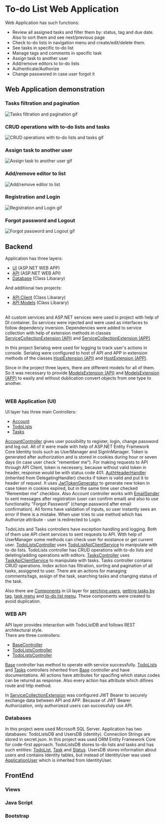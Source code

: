 # To-do List Web Application

Web Application has such functions:
- Review all assigned tasks and filter them by: status, tag and due date. Also to sort them and see next/previous page
- Check to-do lists in navigation menu and create/edit/delete them. 
- See tasks in specific to-do list
- Manage tags and comments in specific task
- Assign task to another user
- Add/remove editors to to-do lists
- Authenticate/Authorize
- Change passwored in case user forgot it

## Web Application demonstration

### Tasks filtration and pagination
![Tasks filtration and pagination gif](./Resources/assigned-tasks.gif)

### CRUD operations with to-do lists and tasks
![CRUD operations with to-do lists and tasks gif](./Resources/CRUD-operations.gif)

### Assign task to another user
![Assign task to another user gif](./Resources/assign-of-task.gif)

### Add/remove editor to list
![Add/remove editor to list](./Resources/add-and-remove-editor.gif)

### Registration and Login
![Registration and Login gif](./Resources/registration-and-login.gif)

### Forgot password and Logout 
![Forgot password and Logout gif](./Resources/forgot-password-and-logout.gif)

## Backend

Application has three layers:
- [UI](./TodoListApp.WebApp) (ASP.NET WEB APP)
- [API](./TodoListApp.WebApi) (ASP.NET WEB API)
- [Database](./TodoListApp.Database) (Class Libarary)

And additional two projects:
- [API Client](./TodoListApp.ApiClient) (Class Libarary)
- [API Models](./TodoListApp.WebApi.Models) (Class Libarary)

<br/>All custom services and ASP.NET services were used in project with help of DI container. So services were injected and were used as interfaces to follow dependency inversion. Dependencies were added to service collection with help of extension methods in classes [ServiceCollectionExtension (API)](./TodoListApp.WebApi/Extensions/ServiceCollectionExtension.cs) and [ServiceCollectionExtension (APP)](./TodoListApp.WebApp/Extensions/ServiceCollectionExtension.cs)<br/>

In this project Serialog were used for logging to track user's actions in console. Serialog were configured to host of API and APP in extension methods of the classes [HostExtension (API)](./TodoListApp.WebApp/Extensions/HostExtension.cs) and [HostExtension (APP)](./TodoListApp.WebApi/Extensions/HostExtension.cs).<br/>

Since in the project three layers, there are different models for all of them. So it was necessary to provide [ModelsExtension (API)](./TodoListApp.WebApi/Extensions/ModelsExtension.cs) and [ModelsExtension (APP)](./TodoListApp.WebApp/Extensions/ModelsExtension.cs) to easily and without dublication convert objects from one type to another.<br/><br/>

### WEB Application (UI)
UI layer has three main Controllers:
- [Account](./TodoListApp.WebApp/Controllers/AccountController.cs)
- [TodoLists](./TodoListApp.WebApp/Controllers/TodoListsController.cs)
- [Tasks](./TodoListApp.WebApp/Controllers/TasksController.cs)

[AccountController](./TodoListApp.WebApp/Controllers/AccountController.cs) gives user possibility to register, login, change password and log out. All of it were made with help of ASP.NET Entity Framework Core Identity tools such as UserManager and SignInManager. Token is generated after authorization and is stored in cookies during hour or seven days (in case user check "remember me"). For making requests to API through API Client, token is necessery, because without valid token in header, response would be with status code 401. [AuthHeaderHandler](./TodoListApp.WebApp/Handlers/AuthHeaderHandler.cs) (inherited from DelegatingHandler) checks if token is valid and put it to header of request. It uses [JwtTokenGenerator](./TodoListApp.WebApp/Helpers/JwtTokenGenerator.cs) to generate new token in case token in cookies expired, but in the same time user checked "Remember me" checkbox. Also Account controller works with [EmailSender](./TodoListApp.WebApp/Services/EmailSender.cs) to sent messages after registration (user can confirm email) and also to use functionality "Forgot Password" (change password after email confirmation). All forms have validation of inputs, so user instantly sees an error if there is a mistake. When user tries to use method which has Authorize attribute - user is redirected to Login.<br/>

TodoLists and Tasks controllers have exception handling and logging. Both of them use API client services to sent requests to API. With help of UserManager some methods can check user for existance or get current user. [TodoListsController](./TodoListApp.WebApp/Controllers/TodoListsController.cs) uses [TodoListApiClientService](./TodoListApp.ApiClient/Services/TodoListApiClientService.cs) to manipulate with to-do lists. TodoLists controller has CRUD operations with to-do lists and deleting/adding operations with editors. [TasksController](./TodoListApp.WebApp/Controllers/TasksController.cs) uses [TaskApiClientService](./TodoListApp.ApiClient/Services/TaskApiClientService.cs) to manipulate with tasks. Tasks controller contains CRUD operations. Index action has filtration, sorting and pagination of all tasks, assiggned to user. There are an actions for managing comments/tags, assign of the task, searching tasks and changing status of the task.<br/>

Also there are [Components](./TodoListApp.WebApp/Components) in UI layer for [serching users](./TodoListApp.WebApp/Components/SearchUsersViewComponent.cs), [getting tasks by tag](./TodoListApp.WebApp/Components/GetTasksByTagViewComponent.cs), [task menu](./TodoListApp.WebApp/Components/TaskMenuViewComponent.cs) and [to-do list menu](./TodoListApp.WebApp/Components/TodoListMenuViewComponent.cs). These components were created to avoid duplication.

### WEB API
API layer provides interaction with TodoListDB and follows REST architectural style. <br/>
There are three controllers:
- [BaseController](./TodoListApp.WebApi/Controllers/BaseController.cs)
- [TodoListsController](./TodoListApp.WebApi/Controllers/TodoListsController.cs)
- [TodoListsController](./TodoListApp.WebApi/Controllers/TodoListsController.cs)

[Base](./TodoListApp.WebApi/Controllers/BaseController.cs) controller has method to operate with service successfully. [TodoLists](./TodoListApp.WebApi/Controllers/TodoListsController.cs) and [Tasks](./TodoListApp.WebApi/Controllers/TodoListsController.cs) controllers inherited from [Base](./TodoListApp.WebApi/Controllers/BaseController.cs) controller and have documentations. All actions have attributes for spacifing which status codes can be returnd as response. Also every action has attribute which difines route and http method.

In [ServiceCollectionExtension](./TodoListApp.WebApi/Extensions/ServiceCollectionExtension.cs) was configured JWT Bearer to securely exchange data between API and APP. Because of JWT Bearer Authorization, only authorizezd users can successfuly use API.

### Databases
In this project were used Microsoft SQL Server. Application has two databases: TodoListsDB and UsersDB (identity). Connection Strings are stored in secret.json. In this project was used ORM Entity Framework Core for code-first approach. TodoListsDB stores to-do lists and tasks and has such entities: [TodoList](./TodoListApp.Database/Entities/TodoListEntity.cs), [Task](./TodoListApp.Database/Entities/TaskEntity.cs) and [Status](./TodoListApp.Database/Entities/StatusEntity.cs). UsersDB stores information about users and contains Identity tables, but instead of IdentityUser was used [ApplicationUser](TodoListApp.WebApp/Models/AuthenticationModels/ApplicationUser.cs) which is inherited from IdentityUser.

## FrontEnd

### Views

### Java Script

### Bootstrap
